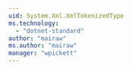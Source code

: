 ```yaml
---
uid: System.Xml.XmlTokenizedType
ms.technology: 
  - "dotnet-standard"
author: "mairaw"
ms.author: "mairaw"
manager: "wpickett"
---
```

